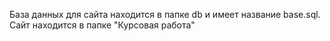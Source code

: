 База данных для сайта находится в папке db и имеет название base.sql.
Сайт находится в папке "Курсовая работа"
